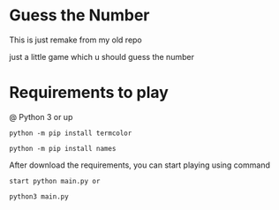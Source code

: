 # Guess the Number
This is just remake from my old repo

just a little game which u should guess the number

# Requirements to play 

@ Python 3 or up

    python -m pip install termcolor

    python -m pip install names
  

After download the requirements, you can start playing using command

    start python main.py or
    
    python3 main.py
